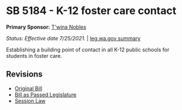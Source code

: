# SB 5184 - K-12 foster care contact
**Primary Sponsor:** [T'wina Nobles](/person/leg/t'wina.nobles.md)

*Status: Effective date 7/25/2021.* | [leg.wa.gov summary](https://app.leg.wa.gov/billsummary?BillNumber=5184&Year=2021)

Establishing a building point of contact in all K-12 public schools for students in foster care.

## Revisions
* [Original Bill](1/)
* [Bill as Passed Legislature](1/)
* [Session Law](1/)